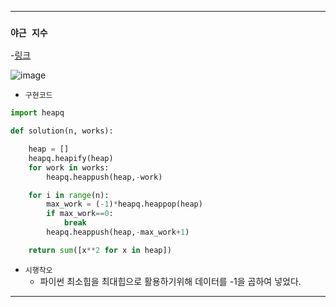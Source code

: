 ---------------------------------------
### `야근 지수`
  -[링크](https://programmers.co.kr/learn/courses/30/lessons/12927)

  ![image](https://user-images.githubusercontent.com/15559593/132354965-1cd38c63-b313-428b-8a17-8df521ae8e0a.png)
  
  - `구현코드`
  ```Python
  import heapq

  def solution(n, works):

      heap = []
      heapq.heapify(heap)
      for work in works:
          heapq.heappush(heap,-work)

      for i in range(n):
          max_work = (-1)*heapq.heappop(heap)
          if max_work==0:
              break
          heapq.heappush(heap,-max_work+1)

      return sum([x**2 for x in heap])
  ```
  
   - `시행착오`
      - 파이썬 최소힙을 최대힙으로 활용하기위해 데이터를 -1을 곱하여 넣었다.
   
---------------------------------------
